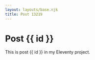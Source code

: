 ```yaml
---
layout: layouts/base.njk
title: Post 13219
---
```


# Post {{ id }}

This is post {{ id }} in my Eleventy project.
